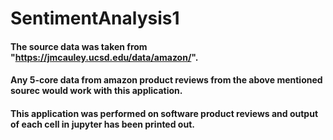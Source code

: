 # SentimentAnalysis1

#### The source data was taken from "https://jmcauley.ucsd.edu/data/amazon/". 
#### Any 5-core data from amazon product reviews from the above mentioned sourec would work with this application.
#### This application was performed on software product reviews and output of each cell in jupyter has been printed out.
